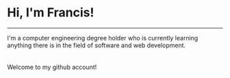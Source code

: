 # Hi, I'm Francis!
***
  I'm  a computer engineering degree holder who is currently learning anything there is in the field of software and web development.<br>
  <br><br>
  Welcome to my github account!
<!--
**frncs1999/frncs1999** is a ✨ _special_ ✨ repository because its `README.md` (this file) appears on your GitHub profile.

Here are some ideas to get you started:

- 🔭 I’m currently working on ...
- 🌱 I’m currently learning ...
- 👯 I’m looking to collaborate on ...
- 🤔 I’m looking for help with ...
- 💬 Ask me about ...
- 📫 How to reach me: ...
- 😄 Pronouns: ...
- ⚡ Fun fact: ...
-->
